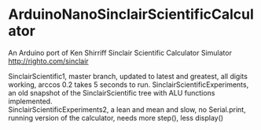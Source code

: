 # ArduinoNanoSinclairScientificCalculator
An Arduino port of Ken Shirriff Sinclair Scientific Calculator Simulator http://righto.com/sinclair


SinclairScientific1, master branch, updated to latest and greatest, all digits working, arccos 0.2 takes 5 seconds to run.
SinclairScientificExperiments, an old snapshot of the SinclairScientific tree with ALU functions implemented.<br>
SinclairScientificExperiments2, a lean and mean and slow, no Serial.print, running version of the calculator, needs more step(), less display()<br>
